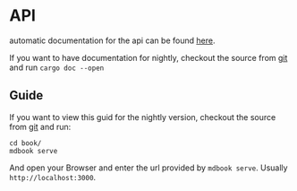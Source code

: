 # API

automatic documentation for the api can be found [here](https://docs.rs/plating/0.0.1/plating/).

If you want to have documentation for nightly, checkout the source from [git](https://github.com/plating-rust/plating) and run ```cargo doc --open```

## Guide

If you want to view this guid for the nightly version, checkout the source from [git](https://github.com/plating-rust/plating) and run:

```
cd book/
mdbook serve
```

And open your Browser and enter the url provided by ```mdbook serve```. Usually ```http://localhost:3000```.